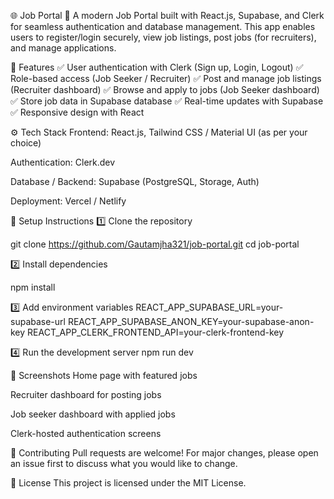 🌐 Job Portal 🚀
A modern Job Portal built with React.js, Supabase, and Clerk for seamless authentication and database management. This app enables users to register/login securely, view job listings, post jobs (for recruiters), and manage applications.

📌 Features
✅ User authentication with Clerk (Sign up, Login, Logout)
✅ Role-based access (Job Seeker / Recruiter)
✅ Post and manage job listings (Recruiter dashboard)
✅ Browse and apply to jobs (Job Seeker dashboard)
✅ Store job data in Supabase database
✅ Real-time updates with Supabase
✅ Responsive design with React

⚙️ Tech Stack
Frontend: React.js, Tailwind CSS / Material UI (as per your choice)

Authentication: Clerk.dev

Database / Backend: Supabase (PostgreSQL, Storage, Auth)

Deployment: Vercel / Netlify

🚀 Setup Instructions
1️⃣ Clone the repository

git clone https://github.com/Gautamjha321/job-portal.git
cd job-portal

2️⃣ Install dependencies

npm install

3️⃣ Add environment variables
REACT_APP_SUPABASE_URL=your-supabase-url
REACT_APP_SUPABASE_ANON_KEY=your-supabase-anon-key
REACT_APP_CLERK_FRONTEND_API=your-clerk-frontend-key

4️⃣ Run the development server
npm run dev

📸 Screenshots
Home page with featured jobs

Recruiter dashboard for posting jobs

Job seeker dashboard with applied jobs

Clerk-hosted authentication screens

🤝 Contributing
Pull requests are welcome! For major changes, please open an issue first to discuss what you would like to change.

📜 License
This project is licensed under the MIT License.
